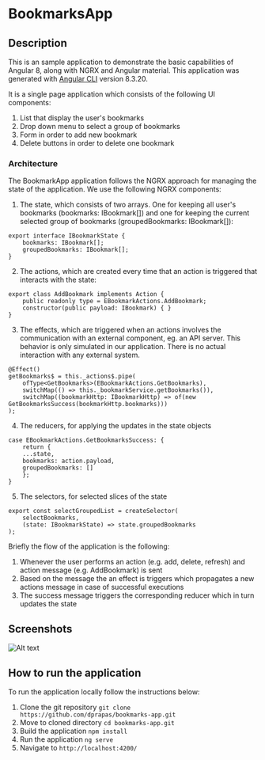 
# BookmarksApp

## Description

This is an sample application to demonstrate the basic capabilities of Angular 8, along with NGRX and Angular material. This application was generated with [Angular CLI](https://github.com/angular/angular-cli) version 8.3.20.

It is a single page application which consists of the following UI components:

1. List that display the user's bookmarks
2. Drop down menu to select a group of bookmarks
3. Form in order to add new bookmark
4. Delete buttons in order to delete one bookmark

### Architecture

The BookmarkApp application follows the NGRX approach for managing the state of the application. We use the following NGRX components:

1. The state, which consists of two arrays. One for keeping all user's bookmarks (bookmarks: IBookmark[]) and one for keeping the current selected group of bookmarks (groupedBookmarks: IBookmark[]): 
```
export interface IBookmarkState {
    bookmarks: IBookmark[];
    groupedBookmarks: IBookmark[];
}
```
2. The actions, which are created every time that an action is triggered that interacts with the state:
```
export class AddBookmark implements Action {
    public readonly type = EBookmarkActions.AddBookmark;
    constructor(public payload: IBookmark) { }
}
```
3. The effects, which are triggered when an actions involves the communication with an external component, eg. an API server. This behavior is only simulated in our application. There is no actual interaction with any external system.
```
@Effect()
getBookmarks$ = this._actions$.pipe(
    ofType<GetBookmarks>(EBookmarkActions.GetBookmarks),
    switchMap(() => this._bookmarkService.getBookmarks()),
    switchMap((bookmarkHttp: IBookmarkHttp) => of(new GetBookmarksSuccess(bookmarkHttp.bookmarks)))
);
```
4. The reducers, for applying the updates in the state objects
```
case EBookmarkActions.GetBookmarksSuccess: {
    return {
    ...state,
    bookmarks: action.payload,
    groupedBookmarks: []
    };
}
```
5. The selectors, for selected slices of the state
```
export const selectGroupedList = createSelector(
    selectBookmarks,
    (state: IBookmarkState) => state.groupedBookmarks
);
```

Briefly the flow of the application is the following:

1. Whenever the user performs an action (e.g. add, delete, refresh) and action message (e.g. AddBookmark) is sent
2. Based on the message the an effect is triggers which propagates a new actions message in case of successful executions
3. The success message triggers the corresponding reducer which in turn updates the state

## Screenshots

![Alt text](/screnshots/screenshot1.png?raw=true "Displays Initial Data")

## How to run the application

To run the application locally follow the instructions below:

1. Clone the git repository `git clone https://github.com/dprapas/bookmarks-app.git`
2. Move to cloned directory `cd bookmarks-app.git`
3. Build the application `npm install`
4. Run the application `ng serve`
5. Navigate to `http://localhost:4200/`